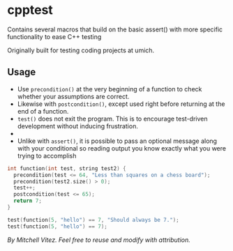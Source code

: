 cpptest
=======

Contains several macros that build on the basic assert() with more specific functionality to ease C++ testing

Originally built for testing coding projects at umich.

Usage
-----
 * Use `precondition()` at the very beginning of a function to check whether your assumptions are correct.                        
 * Likewise with `postcondition()`, except used right before returning at the end of a function.                                          
 * `test()` does not exit the program. This is to encourage test-driven development without inducing frustration.
 * 
 * Unlike with `assert()`, it is possible to pass an optional message along with your conditional so reading output you know exactly what you were trying to accomplish                     

```cpp
int function(int test, string test2) {
  precondition(test <= 64, "Less than squares on a chess board");
  precondition(test2.size() > 0);
  test++;
  postcondition(test <= 65);
  return 7;
}

test(function(5, "hello") == 7, "Should always be 7.");
test(function(5, "hello") == 7);
```

*By Mitchell Vitez. Feel free to reuse and modify with attribution.*
